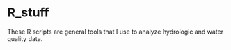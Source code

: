 R_stuff
=======
These R scripts are general tools that I use to analyze hydrologic and water quality data.
